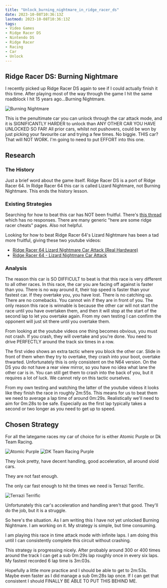 ```yaml
---
title: "Unlock_burning_nightmare_in_ridge_racer_ds"
date: 2023-10-08T10:36:13Z
lastmod: 2023-10-08T10:36:13Z
tags:
- Video Games
- Ridge Racer DS
- Nintendo DS
- Ridge Racer
- Racing
- Car
- Unlock
---
```


## Ridge Racer DS: Burning Nightmare

I recently picked up Ridge Racer DS again to see if I could actually finish it this time. After playing most of the way through the game I hit the same roadblock I hit 15 years ago...Burning Nightmare.

![Burning Nightmare](images/unlock_burning_nightmare_in_ridge_racer_ds/burning_nightmare.png)

This is the penultimate car you can unlock through the car attack mode, and it is SIGNIFICANTLY HARDER to unlock than ANY OTHER CAR YOU HAVE UNLOCKED SO FAR!
All prior cars, whilst not pushovers, could be won by just picking your favourite car and trying a few times. No biggie.
THIS car? That will NOT WORK. I'm going to need to put EFFORT into this one.

## Research

### The History

Just a brief word about the game itself. Ridge Racer DS is a port of Ridge Racer 64. In Ridge Racer 64 this car is called Lizard Nightmare, not Burning Nightmare.
This ends the history lesson.

### Existing Strategies

Searching for how to beat this car has NOT been fruitful. There's [this thread](https://www.supercheats.com/nintendods/questions/ridgeracerds/318662/how-do-beat-the-burning-nightm.htm) which has no responses. There are many generic "here are some ridge racer cheats" pages. Also not helpful.

Looking for how to beat Ridge Racer 64's Lizard Nightmare has been a tad more fruitful, giving these two youtube videos:

- [Ridge Racer 64 Lizard Nightmare Car Attack (Real Hardware)](https://www.youtube.com/watch?v=bGAiPlE4b8M)
- [Ridge Racer 64 - Lizard Nightmare Car Attack](https://www.youtube.com/watch?v=omKdGPI8zvA)

### Analysis

The reason this car is SO DIFFICULT to beat is that this race is very different to all other races. In this race, the car you are facing off against is faster than you. There is no way around it, their top speed is faster than your fastest car. If they overtake you, you have lost. There is no catching up. There are no comebacks. You cannot win if they are in front of you.
The only reason this race is winnable is because the other car will not start the race until you have overtaken them, and then it will stop at the start of the second lap to let you overtake again. From my own testing I can confirm the opponent will just sit there until you overtake them.

From looking at the youtube videos one thing becomes obvious, you must not crash. If you crash, they will overtake and you're done. You need to drive PERFECTLY around the track six times in a row.

The first video shows an extra tactic where you block the other car. Slide in front of them when they try to overtake, they crash into your boot, overtake thwarted. Unfortunately this is only consistent on the N64 version. On the DS you do not have a rear view mirror, so you have no idea what lane the other car is in. You can still get them to crash into the back of you, but it requires a lot of luck. We cannot rely on this tactic ourselves.

From my own testing and watching the latter of the youtube videos it looks like they finish the race in roughly 2m:55s. This means for us to beat them we need to average a lap time of around 0m:29s. Realistically we'll need to aim for 0m:28s to be safe. Especially as the first lap typically takes a second or two longer as you need to get up to speed.

## Chosen Strategy

For all the lategame races my car of choice for is either Atomic Purple or Dk Team Racing.

![Atomic Purple](images/unlock_burning_nightmare_in_ridge_racer_ds/atomic_purple.png)
![DK Team Racing Purple](images/unlock_burning_nightmare_in_ridge_racer_ds/dk_team_racing.png)

They look pretty, have decent handling, good acceleration, all around sloid cars.

They are not fast enough.

The only car fast enough to hit the times we need is Terrazi Terrific.

![Terrazi Terrific](images/unlock_burning_nightmare_in_ridge_racer_ds/terrazi_terrific.png)

Unfortunately this car's acceleration and handling aren't that good. They'll do the job, but it is a struggle.

So here's the situation. As I am writing this I have not yet unlocked Burning Nightmare. I am working on it. My strategy is simple, but time consuming.

I am playing this race in time attack mode with infinite laps. I am doing this until I can consistently complete this circuit without crashing.

This strategy is progressing nicely. After probably around 300 or 400 times around the track I can get a sub 0m:29s lap roughly once in every six laps. My fastest recorded 6 lap time is 3m:03s.

Hopefully a little more practice and I should be able to get to 2m:53s. Maybe even faster as I did manage a sub 0m:28s lap once. If I can get that consistent I should FINALLY BE ABLE TO PUT THIS BEHIND ME.
